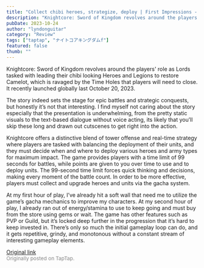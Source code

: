 ```yaml
---
title: "Collect chibi heroes, strategize, deploy | First Impressions - Knightcore: Sword of Kingdom"
description: "Knightcore: Sword of Kingdom revolves around the players' role as Lords tasked with leading their chibi looking Heroes and Legions to restore Camelot, which is ravaged by the Time Holes that players will need to close.  It recently launched globally last October 20, 2023."
pubDate: 2023-10-24
author: "lyndonguitar"
category: "Review"
tags: ["taptap", "ナイトコアキングダムf"]
featured: false
thumb: ""
---
```


Knightcore: Sword of Kingdom revolves around the players' role as Lords tasked with leading their chibi looking Heroes and Legions to restore Camelot, which is ravaged by the Time Holes that players will need to close.  It recently launched globally last October 20, 2023.

The story indeed sets the stage for epic battles and strategic conquests, but honestly it’s not that interesting. I find myself not caring about the story especially that the presentation is underwhelming, from the pretty static visuals to the text-based dialogue without voice acting, its likely that you’ll skip these long and drawn out cutscenes to get right into the action.

Knightcore offers a distinctive blend of tower offense and real-time strategy where players are tasked with balancing the deployment of their units, and they must decide when and where to deploy various heroes and army types for maximum impact. The game provides players with a time limit of 99 seconds for battles, while points are given to you over time to use and to deploy units. The 99-second time limit forces quick thinking and decisions, making every moment of the battle count. In order to be more effective, players must collect and upgrade heroes and units via the gacha system.

At my first hour of play, I’ve already hit a soft wall that need me to utilize the game’s gacha mechanics to improve my characters. At my second hour of play, I already ran out of energy/stamina to use to keep going and must buy from the store using gems or wait. The game has other features such as PVP or Guild, but it’s locked deep further in the progression that it’s hard to keep invested in. There’s only so much the initial gameplay loop can do, and it gets repetitive, grindy, and monotonous without a constant stream of interesting gameplay elements.

[Original link](https://www.taptap.io/post/6470467)<br><span style="font-size: 0.95em; color: #888;">Originally posted on TapTap.</span>
